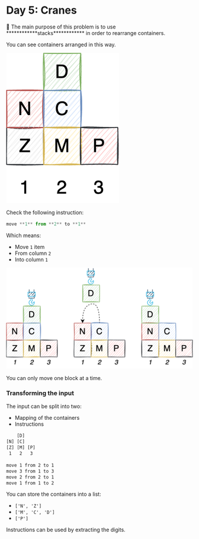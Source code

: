 # Day 5: Cranes

<aside>
🎯 The main purpose of this problem is to use ************stacks************ in order to rearrange containers.

</aside>

You can see containers arranged in this way.

![Untitled](Day%205%20Cranes%2037f94df264544636a796ec570e7756f1/Untitled.png)

Check the following instruction:

```python
move **1** from **2** to **1**
```

Which means:

- Move `1` item
- From column `2`
- Into column `1`

![Untitled](Day%205%20Cranes%2037f94df264544636a796ec570e7756f1/Untitled%201.png)

You can only move one block at a time.

### Transforming the input

The input can be split into two:

- Mapping of the containers
- Instructions

```
    [D]    
[N] [C]    
[Z] [M] [P]
 1   2   3 

move 1 from 2 to 1
move 3 from 1 to 3
move 2 from 2 to 1
move 1 from 1 to 2
```

You can store the containers into a list:

- `['N', 'Z']`
- `['M', 'C', 'D']`
- `['P']`

Instructions can be used by extracting the digits.